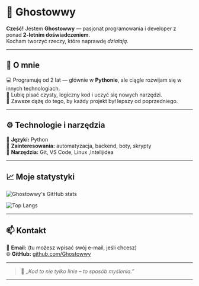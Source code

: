 # 👻 Ghostowwy

**Cześć!** Jestem **Ghostowwy** — pasjonat programowania i developer z ponad **2-letnim doświadczeniem**.  
Kocham tworzyć rzeczy, które naprawdę *działają*.

---

## 🧠 O mnie

💻 Programuję od 2 lat — głównie w **Pythonie**, ale ciągle rozwijam się w innych technologiach.  
🚀 Lubię pisać czysty, logiczny kod i uczyć się nowych narzędzi.  
🧩 Zawsze dążę do tego, by każdy projekt był lepszy od poprzedniego.

---

## ⚙️ Technologie i narzędzia

🔹 **Języki:** Python  
🔹 **Zainteresowania:** automatyzacja, backend,  boty, skrypty   
🔹 **Narzędzia:** Git, VS Code, Linux  ,Intelijidea 

---

## 📈 Moje statystyki

![Ghostowwy's GitHub stats](https://github-readme-stats.vercel.app/api?username=Ghostowwy&show_icons=true&theme=tokyonight)

![Top Langs](https://github-readme-stats.vercel.app/api/top-langs/?username=Ghostowwy&layout=compact&theme=tokyonight)

---

## 📫 Kontakt

📧 **Email:** (tu możesz wpisać swój e-mail, jeśli chcesz)  
🌐 **GitHub:** [github.com/Ghostowwy](https://github.com/Ghostowwy)

---

> 💬 *„Kod to nie tylko linie – to sposób myślenia.”*

---
